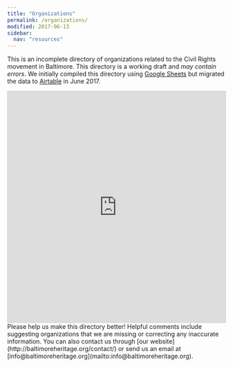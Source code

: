 ```yaml
---
title: "Organizations"
permalink: /organizations/
modified: 2017-06-13
sidebar:
  nav: "resources"
---
```


This is an incomplete directory of organizations related to the Civil Rights movement in Baltimore. This directory is a working draft and *may contain errors*. We initially compiled this directory using [Google Sheets](https://sheets.google.com) but migrated the data to [Airtable](https://airtable.com/) in June 2017.

<div class="full">
<iframe class="airtable-embed" src="https://airtable.com/embed/shrSgG19Cd6UAn3k9?backgroundColor=yellow&viewControls=on" frameborder="0" onmousewheel="" width="100%" height="533" style="background: transparent; border: 1px solid #ccc;"></iframe>
</div>

<div class="notice--info">
Please help us make this directory better! Helpful comments include suggesting organizations that we are missing or correcting any inaccurate information. You can also contact us through [our website](http://baltimoreheritage.org/contact/) or send us an email at [info@baltimoreheritage.org](mailto:info@baltimoreheritage.org).
</div>